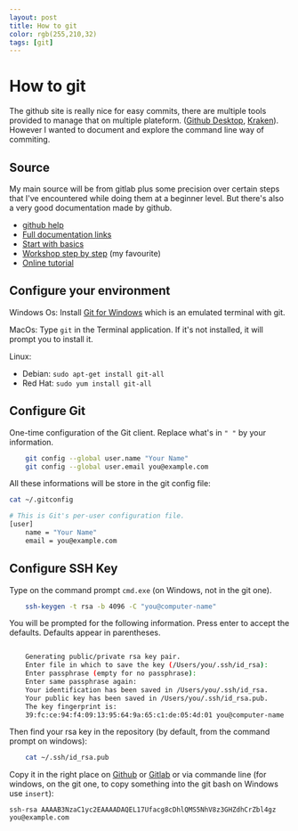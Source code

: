 ```yaml
---
layout: post
title: How to git
color: rgb(255,210,32)
tags: [git]
---
```


# How to git

The github site is really nice for easy commits, there are multiple tools provided to manage that on multiple plateform. ([Github Desktop](https://desktop.github.com/), [Kraken](https://support.gitkraken.com/how-to-install)).
However I wanted to document and explore the command line way of commiting.

## Source

My main source will be from gitlab plus some precision over certain steps that I've encountered while doing them at a beginner level. But there's also a very good documentation made by github.

- [github help](https://help.github.com/)
- [Full documentation links](https://docs.gitlab.com/ce/README.html)
- [Start with basics](https://docs.gitlab.com/ce/gitlab-basics/README.html)
- [Workshop step by step](https://docs.gitlab.com/ce/university/training/user_training.html#committing) (my favourite)
- [Online tutorial](https://github.com/settings/keys)

## Configure your environment

Windows Os: Install [Git for Windows](https://git-for-windows.github.io) which is an emulated terminal with git.

MacOs: Type `git` in the Terminal application. If it's not installed, it will prompt you to install it.

Linux:
  - Debian: `sudo apt-get install git-all`
  - Red Hat: `sudo yum install git-all`

## Configure Git

One-time configuration of the Git client. Replace what's in `" "` by your information.

```bash
	git config --global user.name "Your Name"
	git config --global user.email you@example.com
```

All these informations will be store in the git config file:

```bash
cat ~/.gitconfig

# This is Git's per-user configuration file.
[user]
	name = "Your Name"
	email = you@example.com

```
## Configure SSH Key

Type on the command prompt `cmd.exe` (on Windows, not in the git one). 

```bash
	ssh-keygen -t rsa -b 4096 -C "you@computer-name"
```

You will be prompted for the following information. Press enter to accept the defaults. Defaults appear in parentheses.

```bash

    Generating public/private rsa key pair.
    Enter file in which to save the key (/Users/you/.ssh/id_rsa):
    Enter passphrase (empty for no passphrase):
    Enter same passphrase again:
    Your identification has been saved in /Users/you/.ssh/id_rsa.
    Your public key has been saved in /Users/you/.ssh/id_rsa.pub.
    The key fingerprint is:
    39:fc:ce:94:f4:09:13:95:64:9a:65:c1:de:05:4d:01 you@computer-name
```    

Then find your rsa key in the repository (by default, from the command prompt on windows):

```bash
    cat ~/.ssh/id_rsa.pub
```

Copy it in the right place on [Github]((https://github.com/settings/keys)) or [Gitlab]((https://gitlab.com/profile/keys)) or via commande line (for windows, on the git one, to copy something into the git bash on Windows use `insert`):

	ssh-rsa AAAAB3NzaC1yc2EAAAADAQEL17Ufacg8cDhlQMS5NhV8z3GHZdhCrZbl4gz you@example.com